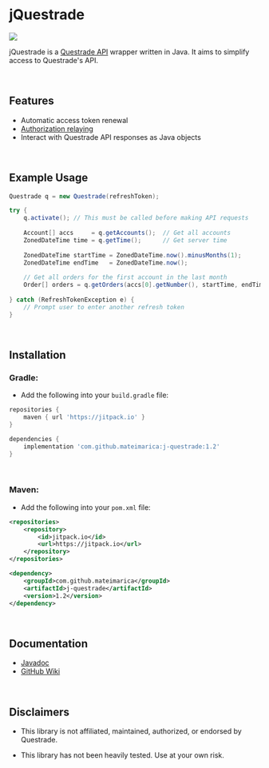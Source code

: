# jQuestrade
[![](https://jitpack.io/v/mateimarica/j-questrade.svg)](https://jitpack.io/#mateimarica/j-questrade)

jQuestrade is a [Questrade API](https://www.questrade.com/api) wrapper written in Java. It aims to simplify access to Questrade's API.

<br>

## Features
* Automatic access token renewal
* [Authorization relaying](https://github.com/mateimarica/j-questrade/wiki/Using-an-authorization-relay)
* Interact with Questrade API responses as Java objects

<br>

## Example Usage

```java
Questrade q = new Questrade(refreshToken);

try {
	q.activate(); // This must be called before making API requests
	
	Account[] accs     = q.getAccounts();  // Get all accounts
	ZonedDateTime time = q.getTime();      // Get server time
	
	ZonedDateTime startTime = ZonedDateTime.now().minusMonths(1);
	ZonedDateTime endTime   = ZonedDateTime.now();
	
	// Get all orders for the first account in the last month
	Order[] orders = q.getOrders(accs[0].getNumber(), startTime, endTime);
	
} catch (RefreshTokenException e) { 
	// Prompt user to enter another refresh token
}
```

<br>

## Installation
### Gradle:
* Add the following into your `build.gradle` file:
```gradle
repositories {
	maven { url 'https://jitpack.io' }
}
```
```gradle
dependencies {
	implementation 'com.github.mateimarica:j-questrade:1.2'
}
```
<br>

### Maven:
* Add the following into your `pom.xml` file:
```xml
<repositories>
	<repository>
		<id>jitpack.io</id>
		<url>https://jitpack.io</url>
	</repository>
</repositories>
```
```xml
<dependency>
	<groupId>com.github.mateimarica</groupId>
	<artifactId>j-questrade</artifactId>
	<version>1.2</version>
</dependency>
```

<br>

## Documentation
* [Javadoc](https://javadoc.jitpack.io/com/github/mateimarica/j-questrade/latest/javadoc/)
* [GitHub Wiki](https://github.com/mateimarica/j-questrade/wiki)

<br>

## Disclaimers

* This library is not affiliated, maintained, authorized, or endorsed by Questrade.

* This library has not been heavily tested. Use at your own risk.
